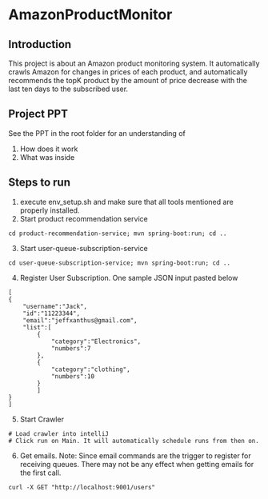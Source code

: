 # AmazonProductMonitor
## Introduction
This project is about an Amazon product monitoring system. It automatically crawls
Amazon for changes in prices of each product, and automatically recommends the topK
product by the amount of price decrease with the last ten days to the subscribed user.

## Project PPT
See the PPT in the root folder for an understanding of 

1. How does it work
2. What was inside


## Steps to run

1. execute env_setup.sh and make sure that all tools mentioned are properly installed.
2. Start product recommendation service
```
cd product-recommendation-service; mvn spring-boot:run; cd ..
```

3. Start user-queue-subscription-service
```
cd user-queue-subscription-service; mvn spring-boot:run; cd ..
```

4. Register User Subscription. One sample JSON input pasted below
```
[
{
	"username":"Jack",
	"id":"11223344",
	"email":"jeffxanthus@gmail.com",
	"list":[
		{
			"category":"Electronics",
			"numbers":7
		},
		{
			"category":"clothing",
			"numbers":10
		}
		]
}
]
```

5. Start Crawler
```
# Load crawler into intelliJ
# Click run on Main. It will automatically schedule runs from then on.
```

6. Get emails.
Note: Since email commands are the trigger to register for receiving queues. There may not be any effect when getting emails for the first call. 
```
curl -X GET "http://localhost:9001/users"
```


